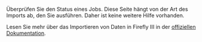 Überprüfen Sie den Status eines Jobs. Diese Seite hängt von der Art des Imports ab, den Sie ausführen. Daher ist keine weitere Hilfe vorhanden.

Lesen Sie mehr über das Importieren von Daten in Firefly III in der [offiziellen Dokumentation](https://docs.firefly-iii.org/).